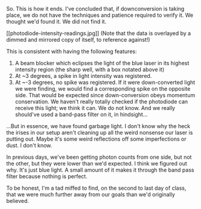 So. This is how it ends.
I've concluded that, if downconversion is taking place, we do not have the techniques and patience required to verify it.
We thought we'd found it.
We did not find it.

[[photodiode-intensity-readings.jpg]]
(Note that the data is overlayed by a dimmed and mirrored copy of itself, to reference against!)

This is consistent with having the following features:
1. A beam blocker which eclipses the light of the blue laser in its highest intensity region (the sharp well, with a box notated above it)
2. At ~3 degrees, a spike in light intensity was registered.
3. At ~-3 degrees, no spike was registered.
If it were down-converted light we were finding, we would find a corresponding spike on the opposite side. That would be expected since down-conversion obeys momentum conservation.
We haven't really totally checked if the photodiode can receive this light; we think it can.
We do not know.
And we really should've used a band-pass filter on it, in hindsight...

...But in essence, we have found garbage light.
I don't know why the heck the irises in our setup aren't cleaning up all the weird nonsense our laser is putting out. Maybe it's some weird reflections off some imperfections or dust. I don't know.

In previous days, we've been getting photon counts from one side, but not the other, but they were lower than we'd expected.
I think we figured out why.
It's just blue light. A small amount of it makes it through the band pass filter because nothing is perfect.

To be honest, I'm a tad miffed to find, on the second to last day of class, that we were much further away from our goals than we'd originally believed.